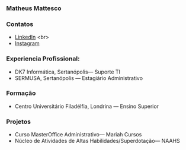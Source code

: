 ### Matheus Mattesco

### Contatos

 - [LinkedIn](http://linkedin.com/in/msbrodrigues](https://www.linkedin.com/authwall?trk=qf&original_referer=https://www.google.com/&sessionRedirect=https%3A%2F%2Fbr.linkedin.com%2Fin%2Fmatheus-mattesco-19a827204)) <br>
 - [Instagram](http://www.instagram.com/matheus_mattesco) <br>

### Experiencia Profissional:

 - DK7 Informática, Sertanópolis— Suporte TI <br>
 - SERMUSA, Sertanópolis — Estagiário Administrativo

### Formação

 - Centro Universitário Filadélfia, Londrina — Ensino Superior

### Projetos

 - Curso MasterOffice Administrativo— Mariah Cursos <br>
 - Núcleo de Atividades de Altas Habilidades/Superdotação— NAAHS



